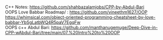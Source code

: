 
C++ Notes: https://github.com/shahbazalamjobs/CPP-by-Abdul-Bari  <br>
OOPS Love Babbar Roadmap/ : https://github.com/vineethm1627/OOP <br>
https://whimsical.com/object-oriented-programming-cheatsheet-by-love-babbar-YbSgLatbWQ4R5paV7EgqFw <br>
OOPS c++ Abdul Bari: https://github.com/manthanugemuge/Deep-Dive-in-CPP-wAbdul-Bari/tree/main/07.%20Intro%20to%20OOP <br>
